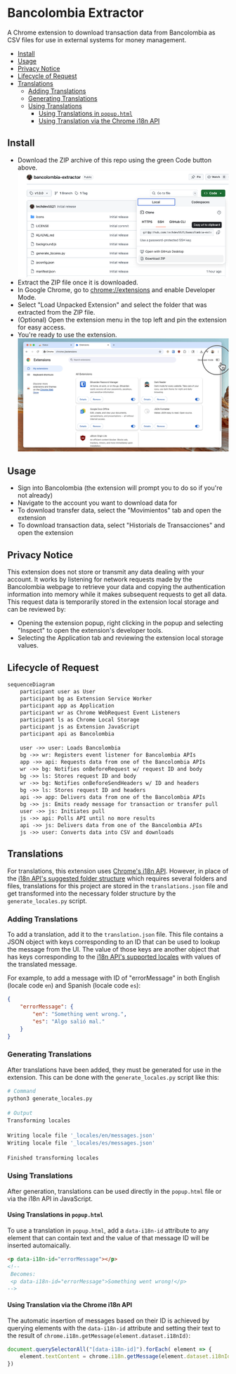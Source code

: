 # Bancolombia Extractor
A Chrome extension to download transaction data from Bancolombia as CSV files for use in external systems for money management.

- [Install](#install)
- [Usage](#usage)
- [Privacy Notice](#privacy-notice)
- [Lifecycle of Request](#lifecycle-of-request)
- [Translations](#translations)
  - [Adding Translations](#adding-translations)
  - [Generating Translations](#generating-translations)
  - [Using Translations](#using-translations)
    - [Using Translations in `popup.html`](#using-translations-in-popuphtml)
    - [Using Translation via the Chrome i18n API](#using-translation-via-the-chrome-i18n-api)

## Install
- Download the ZIP archive of this repo using the green Code button above.
![Download](readme_files/01.Download.png)
- Extract the ZIP file once it is downloaded.
- In Google Chrome, go to [chrome://extensions](chrome://extensions) and enable Developer Mode.
- Select "Load Unpacked Extension" and select the folder that was extracted from the ZIP file.
- (Optional) Open the extension menu in the top left and pin the extension for easy access.
- You're ready to use the extension.
![Install](readme_files/02.Install.gif)


## Usage
- Sign into Bancolombia (the extension will prompt you to do so if you're not already)
- Navigate to the account you want to download data for
- To download transfer data, select the "Movimientos" tab and open the extension
- To download transaction data, select "Historials de Transacciones" and open the extension

## Privacy Notice
This extension does not store or transmit any data dealing with your account. It works by listening for network requests made by the Bancolombia webpage to retrieve your data and copying the authentication information into memory while it makes subsequent requests to get all data. This request data is temporarily stored in the extension local storage and can be reviewed by:

- Opening the extension popup, right clicking in the popup and selecting "Inspect" to open the extension's developer tools.
- Selecting the Application tab and reviewing the extension local storage values.


## Lifecycle of Request
```mermaid
sequenceDiagram
    participant user as User
    participant bg as Extension Service Worker
    participant app as Application
    participant wr as Chrome WebRequest Event Listeners
    participant ls as Chrome Local Storage
    participant js as Extension JavaScript
    participant api as Bancolombia

    user ->> user: Loads Bancolombia
    bg ->> wr: Registers event listener for Bancolombia APIs
    app ->> api: Requests data from one of the Bancolombia APIs
    wr ->> bg: Notifies onBeforeRequest w/ request ID and body
    bg ->> ls: Stores request ID and body
    wr ->> bg: Notifies onBeforeSendHeaders w/ ID and headers
    bg ->> ls: Stores request ID and headers
    api ->> app: Delivers data from one of the Bancolombia APIs
    bg ->> js: Emits ready message for transaction or transfer pull
    user ->> js: Initiates pull
    js ->> api: Polls API until no more results
    api ->> js: Delivers data from one of the Bancolombia APIs
    js ->> user: Converts data into CSV and downloads
```

## Translations
For translations, this extension uses [Chrome's i18n API](https://developer.chrome.com/docs/extensions/reference/api/i18n). However, in place of the [i18n API's suggested folder structure](https://developer.chrome.com/docs/extensions/reference/api/i18n#support_multiple_languages) which requires several folders and files, translations for this project are stored in the `translations.json` file and get transformed into the necessary folder structure by the `generate_locales.py` script.

### Adding Translations
To add a translation, add it to the `translation.json` file. This file contains a JSON object with keys corresponding to an ID that can be used to lookup the message from the UI. The value of those keys are another object that has keys corresponding to the [i18n API's supported locales](https://developer.chrome.com/docs/extensions/reference/api/i18n#locales) with values of the translated message.

For example, to add a message with ID of "errorMessage" in both English (locale code `en`) and Spanish (locale code `es`):

```json
{
    "errorMessage": {
        "en": "Something went wrong.",
        "es": "Algo salió mal."
    }
}
```

### Generating Translations
After translations have been added, they must be generated for use in the extension. This can be done with the `generate_locales.py` script like this:

```bash
# Command
python3 generate_locales.py

# Output
Transforming locales

Writing locale file '_locales/en/messages.json'
Writing locale file '_locales/es/messages.json'

Finished transforming locales
```

### Using Translations
After generation, translations can be used directly in the `popup.html` file or via the i18n API in JavaScript.

#### Using Translations in `popup.html`
To use a translation in `popup.html`, add a `data-i18n-id` attribute to any element that can contain text and the value of that message ID will be inserted automaically.

```html
<p data-i18n-id="errorMessage"></p>
<!-- 
 Becomes: 
 <p data-i18n-id="errorMessage">Something went wrong!</p> 
-->
```

#### Using Translation via the Chrome i18n API
The automatic insertion of messages based on their ID is achieved by querying elements with the `data-i18n-id` attribute and setting their text to the result of `chrome.i18n.getMessage(element.dataset.i18nId)`:

```js
document.querySelectorAll("[data-i18n-id]").forEach( element => { 
    element.textContent = chrome.i18n.getMessage(element.dataset.i18nId)
})
```
